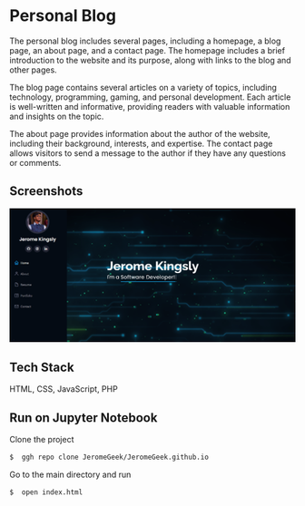 
# Personal Blog

The personal blog includes several pages, including a homepage, a blog page, an about page, and a contact page. The homepage includes a brief introduction to the website and its purpose, along with links to the blog and other pages.

The blog page contains several articles on a variety of topics, including technology, programming, gaming, and personal development. Each article is well-written and informative, providing readers with valuable information and insights on the topic.

The about page provides information about the author of the website, including their background, interests, and expertise. The contact page allows visitors to send a message to the author if they have any questions or comments.
## Screenshots

![App Screenshot](https://raw.githubusercontent.com/JeromeGeek/JeromeGeek.github.io/master/sample_screenshot1.png)






## Tech Stack

HTML, CSS, JavaScript, PHP

## Run on Jupyter Notebook

Clone the project

```bash
$  ggh repo clone JeromeGeek/JeromeGeek.github.io

```
Go to the main directory and run

```bash
$  open index.html
```

